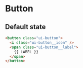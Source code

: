 # Button

## Default state

```html
<button class="ui-button">
  <i class="ui-button__icon" />
  <span class="ui-button__label">
    {{ LABEL }}
  </span>
</button>
```
